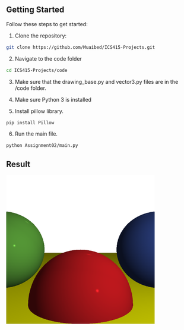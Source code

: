 ## Getting Started  

Follow these steps to get started:  

1. Clone the repository:  
```bash
git clone https://github.com/Muaibed/ICS415-Projects.git
```

2. Navigate to the code folder
```bash
cd ICS415-Projects/code
```

3. Make sure that the drawing_base.py and vector3.py files are in the /code folder.

4. Make sure Python 3 is installed

5. Install pillow library.
```bash
pip install Pillow
```

6. Run the main file.
```bash
python Assignment02/main.py
```

## Result
<img src="https://github.com/Muaibed/ICS415-Projects/raw/main/code/images/raytracing02.png" alt="Assignment02-Result" width="400">

